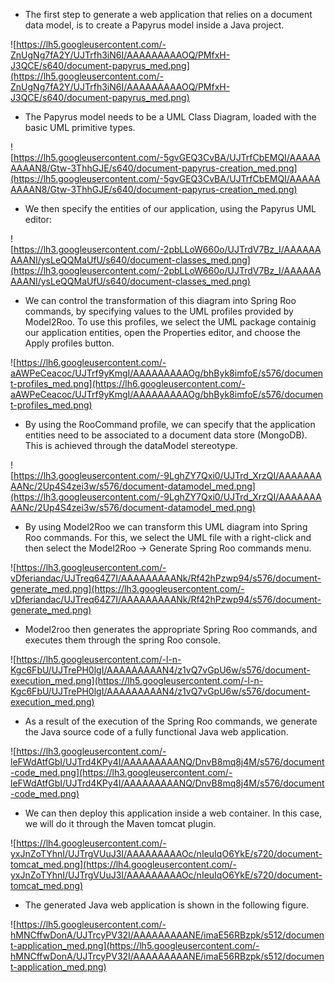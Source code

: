   * The first step to generate a web application that relies on a document data model, is to create a Papyrus model inside a Java project.

![https://lh5.googleusercontent.com/-ZnUgNg7fA2Y/UJTrfh3iN6I/AAAAAAAAAOQ/PMfxH-J3QCE/s640/document-papyrus_med.png](https://lh5.googleusercontent.com/-ZnUgNg7fA2Y/UJTrfh3iN6I/AAAAAAAAAOQ/PMfxH-J3QCE/s640/document-papyrus_med.png)

  * The Papyrus model needs to be a UML Class Diagram, loaded with the basic UML primitive types.

![https://lh5.googleusercontent.com/-5gvGEQ3CvBA/UJTrfCbEMQI/AAAAAAAAAN8/Gtw-3ThhGJE/s640/document-papyrus-creation_med.png](https://lh5.googleusercontent.com/-5gvGEQ3CvBA/UJTrfCbEMQI/AAAAAAAAAN8/Gtw-3ThhGJE/s640/document-papyrus-creation_med.png)

  * We then specify the entities of our application, using the Papyrus UML editor:

![https://lh3.googleusercontent.com/-2pbLLoW660o/UJTrdV7Bz_I/AAAAAAAAANI/ysLeQQMaUfU/s640/document-classes_med.png](https://lh3.googleusercontent.com/-2pbLLoW660o/UJTrdV7Bz_I/AAAAAAAAANI/ysLeQQMaUfU/s640/document-classes_med.png)

  * We can control the transformation of this diagram into Spring Roo commands, by specifying values to the UML profiles provided by Model2Roo. To use this profiles, we select the UML package containig our application entities, open the Properties editor, and choose the Apply profiles button.

![https://lh6.googleusercontent.com/-aAWPeCeacoc/UJTrf9yKmgI/AAAAAAAAAOg/bhByk8imfoE/s576/document-profiles_med.png](https://lh6.googleusercontent.com/-aAWPeCeacoc/UJTrf9yKmgI/AAAAAAAAAOg/bhByk8imfoE/s576/document-profiles_med.png)

  * By using the RooCommand profile, we can specify that the application entities need to be associated to a document data store (MongoDB). This is achieved through the dataModel stereotype.

![https://lh3.googleusercontent.com/-9LghZY7Qxi0/UJTrd_XrzQI/AAAAAAAAANc/2Up4S4zei3w/s576/document-datamodel_med.png](https://lh3.googleusercontent.com/-9LghZY7Qxi0/UJTrd_XrzQI/AAAAAAAAANc/2Up4S4zei3w/s576/document-datamodel_med.png)

  * By using Model2Roo we can transform this UML diagram into Spring Roo commands. For this, we select the UML file with a right-click and then select the Model2Roo -> Generate Spring Roo commands menu.

![https://lh3.googleusercontent.com/-vDferiandac/UJTreq64Z7I/AAAAAAAAANk/Rf42hPzwp94/s576/document-generate_med.png](https://lh3.googleusercontent.com/-vDferiandac/UJTreq64Z7I/AAAAAAAAANk/Rf42hPzwp94/s576/document-generate_med.png)

  * Model2roo then generates the appropriate Spring Roo commands, and executes them through the spring Roo console.

![https://lh5.googleusercontent.com/-l-n-Kgc6FbU/UJTrePH0lgI/AAAAAAAAAN4/z1vQ7vGpU6w/s576/document-execution_med.png](https://lh5.googleusercontent.com/-l-n-Kgc6FbU/UJTrePH0lgI/AAAAAAAAAN4/z1vQ7vGpU6w/s576/document-execution_med.png)

  * As a result of the execution of the Spring Roo commands, we generate the Java source code of a fully functional Java web application.

![https://lh3.googleusercontent.com/-leFWdAtfGbI/UJTrd4KPy4I/AAAAAAAAANQ/DnvB8mq8j4M/s576/document-code_med.png](https://lh3.googleusercontent.com/-leFWdAtfGbI/UJTrd4KPy4I/AAAAAAAAANQ/DnvB8mq8j4M/s576/document-code_med.png)

  * We can then deploy this application inside a web container. In this case, we will do it through the Maven tomcat plugin.

![https://lh4.googleusercontent.com/-yxJnZoTYhnI/UJTrgVUuJ3I/AAAAAAAAAOc/nIeuIqO6YkE/s720/document-tomcat_med.png](https://lh4.googleusercontent.com/-yxJnZoTYhnI/UJTrgVUuJ3I/AAAAAAAAAOc/nIeuIqO6YkE/s720/document-tomcat_med.png)

  * The generated Java web application is shown in the following figure.

![https://lh5.googleusercontent.com/-hMNCffwDonA/UJTrcyPV32I/AAAAAAAAANE/imaE56RBzpk/s512/document-application_med.png](https://lh5.googleusercontent.com/-hMNCffwDonA/UJTrcyPV32I/AAAAAAAAANE/imaE56RBzpk/s512/document-application_med.png)